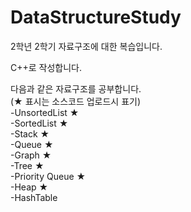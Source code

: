 # DataStructureStudy
2학년 2학기 자료구조에 대한 복습입니다.   
 
C++로 작성합니다.   

다음과 같은 자료구조를 공부합니다.   
(★ 표시는 소스코드 업로드시 표기)   
-UnsortedList ★    
-SortedList ★    
-Stack ★    
-Queue ★    
-Graph ★    
-Tree ★   
-Priority Queue ★      
-Heap ★     
-HashTable   
